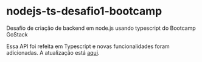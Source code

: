 # nodejs-ts-desafio1-bootcamp
Desafio de criação de backend em node.js usando typescript do Bootcamp GoStack

<p>Essa API foi refeita em Typescript e novas funcionalidades foram adicionadas. A atualização está <a href="https://github.com/msawaguchi/nodejs-ts-desafio2-bootcamp">aqui</a>.</p>
